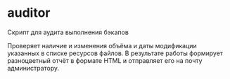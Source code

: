 ﻿auditor
======

Скрипт для аудита выполнения бэкапов

Проверяет наличие и изменения объёма и даты модификации указанных в списке ресурсов файлов.
В результате работы формирует разноцветный отчёт в формате HTML и отправляет его на почту администратору.